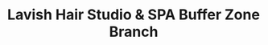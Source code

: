 ---
title: "Lavish Hair Studio & SPA Buffer Zone Branch"
url: /karachi/lavish-hair-studio-and-spa-buffer-zone-branch/
shop: hairdresser supply
---